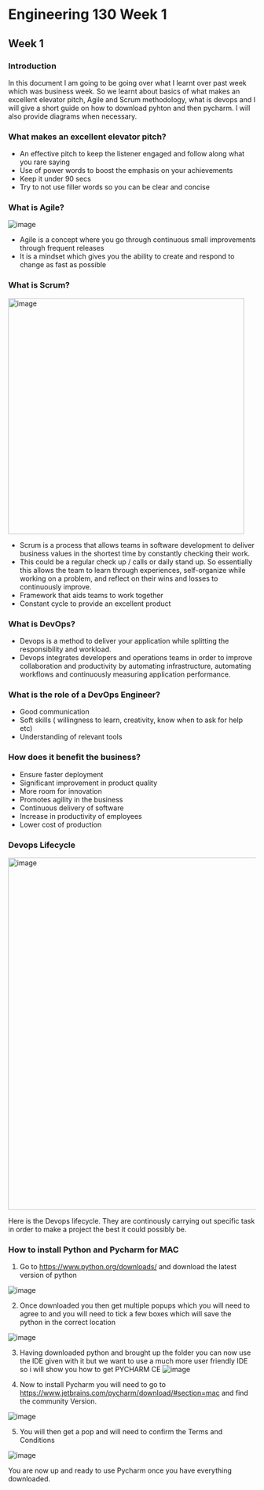 # Engineering 130 Week 1
## Week 1

### Introduction
In this document I am going to be going over what I learnt over past week which was business week. So we learnt about basics of what makes an excellent elevator pitch, Agile and Scrum methodology, what is devops and I will give a short guide on how to download pyhton and then pycharm. I will also provide diagrams when necessary. 

### What makes an excellent elevator pitch?
- An effective pitch to keep the listener engaged and follow along what you rare saying 
- Use of power words to boost the emphasis on your achievements
- Keep it under 90 secs
- Try to not use filler words so you can be clear and concise

### What is Agile?

![image](https://user-images.githubusercontent.com/115165978/194592614-35f0844a-e73c-49e3-85cc-c63c8d2d44e0.jpeg)

- Agile is a concept where you go through continuous small improvements through frequent releases
- It is a mindset which gives you the ability to create and respond to change as fast as possible


### What is Scrum? 

<img width="480" alt="image" src="https://user-images.githubusercontent.com/115165978/194592742-831af66c-6bc3-4db9-825c-35aae64bea38.png">

- Scrum is a process that allows teams in software development to deliver business values in the shortest time by constantly checking their work.
- This could be a regular check up / calls or daily stand up.  So essentially this allows the team to learn through experiences, self-organize while working on a problem, and reflect on their wins and losses to continuously improve.
- Framework that aids teams to work together
- Constant cycle to provide an excellent product

### What is DevOps?

- Devops is a method to deliver your application while splitting the responsibility and workload.
- Devops integrates developers and operations teams in order to improve collaboration and productivity by automating infrastructure, automating workflows and continuously measuring application performance.

### What is the role of a DevOps Engineer?

- Good communication
- Soft skills ( willingness to learn, creativity, know when to ask for help etc)
- Understanding of relevant tools

### How does it benefit the business? 

- Ensure faster deployment
- Significant improvement in product quality
- More room for innovation 
- Promotes agility in the business
- Continuous delivery of software
- Increase in productivity of employees
- Lower cost of production

### Devops Lifecycle

<img width="717" alt="image" src="https://user-images.githubusercontent.com/115165978/194596031-fbb6f940-b012-4563-b94a-204154b4af4c.png">

Here is the Devops lifecycle. They are continously carrying out specific task in order to make a project the best it could possibly be.

### How to install Python and Pycharm for MAC 

1. Go to https://www.python.org/downloads/ and download the latest version of python

![image](https://user-images.githubusercontent.com/115165978/194593405-3610cf25-d95f-4f47-9892-dc20ff9221ee.png)

2. Once downloaded you then get multiple popups which you will need to agree to and you will need to tick a few boxes which will save the python in the correct location 

![image](https://user-images.githubusercontent.com/115165978/194593675-b22eb5c4-a8aa-4947-a67f-65eeb781913c.png)

3. Having downloaded python and brought up the folder you can now use the IDE given with it but we want to use a much more user friendly IDE so i will show you how to get PYCHARM CE
![image](https://user-images.githubusercontent.com/115165978/194593927-bfe7e95c-422e-4713-8ab4-1c8554c1bf6e.png)

4. Now to install Pycharm you will need to go to https://www.jetbrains.com/pycharm/download/#section=mac  and find the community Version.

![image](https://user-images.githubusercontent.com/115165978/194594330-240f2f3c-898b-494f-ab01-5b8e3ad880c9.png)

5. You will then get a pop and will need to confirm the Terms and Conditions

![image](https://user-images.githubusercontent.com/115165978/194594386-394314ea-ab48-4f67-83dd-a74b412c664d.png)

You are now up and ready to use Pycharm once you have everything downloaded.








